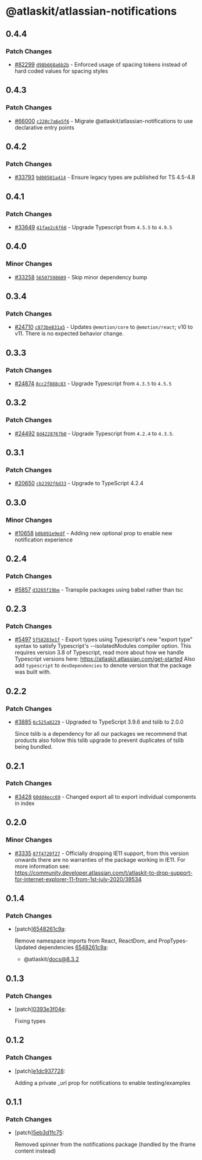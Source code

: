 # @atlaskit/atlassian-notifications

## 0.4.4

### Patch Changes

- [#82299](https://stash.atlassian.com/projects/CONFCLOUD/repos/confluence-frontend/pull-requests/82299) [`d98b668a6b2b`](https://stash.atlassian.com/projects/CONFCLOUD/repos/confluence-frontend/commits/d98b668a6b2b) - Enforced usage of spacing tokens instead of hard coded values for spacing styles

## 0.4.3

### Patch Changes

- [#66000](https://stash.atlassian.com/projects/CONFCLOUD/repos/confluence-frontend/pull-requests/66000) [`c220c7a6e5f6`](https://stash.atlassian.com/projects/CONFCLOUD/repos/confluence-frontend/commits/c220c7a6e5f6) - Migrate @atlaskit/atlassian-notifications to use declarative entry points

## 0.4.2

### Patch Changes

- [#33793](https://bitbucket.org/atlassian/atlassian-frontend/pull-requests/33793) [`9d00501a414`](https://bitbucket.org/atlassian/atlassian-frontend/commits/9d00501a414) - Ensure legacy types are published for TS 4.5-4.8

## 0.4.1

### Patch Changes

- [#33649](https://bitbucket.org/atlassian/atlassian-frontend/pull-requests/33649) [`41fae2c6f68`](https://bitbucket.org/atlassian/atlassian-frontend/commits/41fae2c6f68) - Upgrade Typescript from `4.5.5` to `4.9.5`

## 0.4.0

### Minor Changes

- [#33258](https://bitbucket.org/atlassian/atlassian-frontend/pull-requests/33258) [`56507598609`](https://bitbucket.org/atlassian/atlassian-frontend/commits/56507598609) - Skip minor dependency bump

## 0.3.4

### Patch Changes

- [#24710](https://bitbucket.org/atlassian/atlassian-frontend/pull-requests/24710) [`c873be831a5`](https://bitbucket.org/atlassian/atlassian-frontend/commits/c873be831a5) - Updates `@emotion/core` to `@emotion/react`; v10 to v11. There is no expected behavior change.

## 0.3.3

### Patch Changes

- [#24874](https://bitbucket.org/atlassian/atlassian-frontend/pull-requests/24874) [`8cc2f888c83`](https://bitbucket.org/atlassian/atlassian-frontend/commits/8cc2f888c83) - Upgrade Typescript from `4.3.5` to `4.5.5`

## 0.3.2

### Patch Changes

- [#24492](https://bitbucket.org/atlassian/atlassian-frontend/pull-requests/24492) [`8d4228767b0`](https://bitbucket.org/atlassian/atlassian-frontend/commits/8d4228767b0) - Upgrade Typescript from `4.2.4` to `4.3.5`.

## 0.3.1

### Patch Changes

- [#20650](https://bitbucket.org/atlassian/atlassian-frontend/pull-requests/20650) [`cb2392f6d33`](https://bitbucket.org/atlassian/atlassian-frontend/commits/cb2392f6d33) - Upgrade to TypeScript 4.2.4

## 0.3.0

### Minor Changes

- [#10658](https://bitbucket.org/atlassian/atlassian-frontend/pull-requests/10658) [`b0b891e9edf`](https://bitbucket.org/atlassian/atlassian-frontend/commits/b0b891e9edf) - Adding new optional prop to enable new notification experience

## 0.2.4

### Patch Changes

- [#5857](https://bitbucket.org/atlassian/atlassian-frontend/pull-requests/5857) [`d3265f19be`](https://bitbucket.org/atlassian/atlassian-frontend/commits/d3265f19be) - Transpile packages using babel rather than tsc

## 0.2.3

### Patch Changes

- [#5497](https://bitbucket.org/atlassian/atlassian-frontend/pull-requests/5497) [`5f58283e1f`](https://bitbucket.org/atlassian/atlassian-frontend/commits/5f58283e1f) - Export types using Typescript's new "export type" syntax to satisfy Typescript's --isolatedModules compiler option.
  This requires version 3.8 of Typescript, read more about how we handle Typescript versions here: https://atlaskit.atlassian.com/get-started
  Also add `typescript` to `devDependencies` to denote version that the package was built with.

## 0.2.2

### Patch Changes

- [#3885](https://bitbucket.org/atlassian/atlassian-frontend/pull-requests/3885) [`6c525a8229`](https://bitbucket.org/atlassian/atlassian-frontend/commits/6c525a8229) - Upgraded to TypeScript 3.9.6 and tslib to 2.0.0

  Since tslib is a dependency for all our packages we recommend that products also follow this tslib upgrade
  to prevent duplicates of tslib being bundled.

## 0.2.1

### Patch Changes

- [#3428](https://bitbucket.org/atlassian/atlassian-frontend/pull-requests/3428) [`60dd4ecc69`](https://bitbucket.org/atlassian/atlassian-frontend/commits/60dd4ecc69) - Changed export all to export individual components in index

## 0.2.0

### Minor Changes

- [#3335](https://bitbucket.org/atlassian/atlassian-frontend/pull-requests/3335) [`87f4720f27`](https://bitbucket.org/atlassian/atlassian-frontend/commits/87f4720f27) - Officially dropping IE11 support, from this version onwards there are no warranties of the package working in IE11.
  For more information see: https://community.developer.atlassian.com/t/atlaskit-to-drop-support-for-internet-explorer-11-from-1st-july-2020/39534

## 0.1.4

### Patch Changes

- [patch][6548261c9a](https://bitbucket.org/atlassian/atlassian-frontend/commits/6548261c9a):

  Remove namespace imports from React, ReactDom, and PropTypes- Updated dependencies [6548261c9a](https://bitbucket.org/atlassian/atlassian-frontend/commits/6548261c9a):

  - @atlaskit/docs@8.3.2

## 0.1.3

### Patch Changes

- [patch][0393e3f04e](https://bitbucket.org/atlassian/atlaskit-mk-2/commits/0393e3f04e):

  Fixing types

## 0.1.2

### Patch Changes

- [patch][e1dc937728](https://bitbucket.org/atlassian/atlaskit-mk-2/commits/e1dc937728):

  Adding a private \_url prop for notifications to enable testing/examples

## 0.1.1

### Patch Changes

- [patch][5eb3d1fc75](https://bitbucket.org/atlassian/atlaskit-mk-2/commits/5eb3d1fc75):

  Removed spinner from the notifications package (handled by the iframe content instead)
